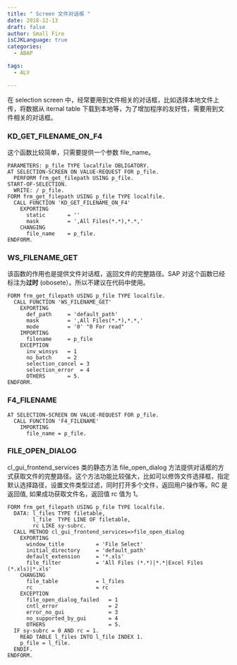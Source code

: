 ```yaml
---
title: " Screen 文件对话框 "
date: 2018-12-13
draft: false
author: Small Fire
isCJKLanguage: true
categories: 
  - ABAP

tags: 
  - ALV

---
```


在 selection screen 中，经常要用到文件相关的对话框，比如选择本地文件上传，将数据从 iternal table 下载到本地等，为了增加程序的友好性，需要用到文件相关的对话框。

### KD_GET_FILENAME_ON_F4

这个函数比较简单，只需要提供一个参数  file_name。

```ABAP
PARAMETERS: p_file TYPE localfile OBLIGATORY.
AT SELECTION-SCREEN ON VALUE-REQUEST FOR p_file.
  PERFORM frm_get_filepath USING p_file.
START-OF-SELECTION.
  WRITE: / p_file.
FORM frm_get_filepath USING p_file TYPE localfile.
  CALL FUNCTION 'KD_GET_FILENAME_ON_F4'
    EXPORTING
      static       = ''
      mask         = ',All Files(*.*),*.*,'
    CHANGING
      file_name    = p_file.
ENDFORM.
```

### WS_FILENAME_GET

该函数的作用也是提供文件对话框，返回文件的完整路径。SAP 对这个函数已经标注为**过时** (obosete）。所以不建议在代码中使用。

```ABAP
FORM frm_get_filepath USING p_file TYPE localfile.
  CALL FUNCTION 'WS_FILENAME_GET'
    EXPORTING
      def_path     = 'default_path'
      mask         = ',All Files(*.*),*.*,'
      mode         = '0' "0 For read"
    IMPORTING
      filename     = p_file
    EXCEPTION
      inv_winsys   = 1
      no_batch     = 2
      selection_cancel = 3
      selection_error  = 4
      OTHERS       = 5.
ENDFORM.
```

### F4_FILENAME

```ABAP
AT SELECTION-SCREEN ON VALUE-REQUEST FOR p_file.
  CALL FUNCTION 'F4_FILENAME'
    IMPORTING 
      file_name = p_file.
```

### FILE_OPEN_DIALOG

cl_gui_frontend_services 类的静态方法 file_open_dialog 方法提供对话框的方式获取文件的完整路径。这个方法功能比较强大，比如可以修饰文件选择框，指定默认选择路径，设置文件类型过滤，同时打开多个文件，返回用户操作等。RC 是返回值, 如果成功获取文件名，返回值 rc 值为 1。

```ABAP
FORM frm_get_filepath USING p_file TYPE localfile.
  DATA: l_files TYPE filetable,
        l_file  TYPE LINE OF filetable,
        rc LIKE sy-subrc.
  CALL METHOD cl_gui_frontend_services=>file_open_dialog
    EXPORTING
      window_title          = 'File Select'
      initial_directory     = 'default_path'
      default_extension     = '*.xls'
      file_filter           = 'All Files (*.*)|*.*|Excel Files (*.xls)|*.xls'
    CHANGING
      file_table            = l_files
      rc                    = rc
    EXCEPTION
      file_open_dialog_failed   = 1
      cntl_error                = 2
      error_no_gui              = 3
      no_supported_by_gui       = 4
      OTHERS                    = 5.
  IF sy-subrc = 0 AND rc = 1.
    READ TABLE l_files INTO l_file INDEX 1.
    p_file = l_file.
  ENDIF.
ENDFORM.
```

